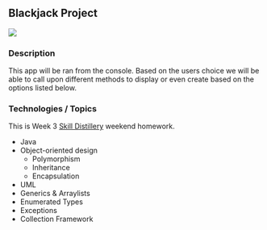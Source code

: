 ## Blackjack Project

![](images/Blackjack.png)

### Description

This app will be ran from the console. Based on the users choice we will be able to call upon different methods to display or even create based on the options listed below.
     
### Technologies / Topics
This is Week 3 [Skill Distillery](http://skilldistillery.com) weekend homework.
* Java
* Object-oriented design
  * Polymorphism
  * Inheritance
  * Encapsulation
* UML
* Generics & Arraylists
* Enumerated Types
* Exceptions
* Collection Framework




